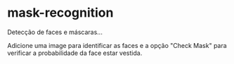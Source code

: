 # mask-recognition
Detecção de faces e máscaras...

Adicione uma image para identificar as faces e a opção "Check Mask" para verificar a probabilidade da face estar vestida.
